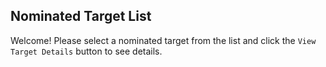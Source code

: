## Nominated Target List

Welcome! Please select a nominated target from the list and click the `View Target Details` button to see details.
